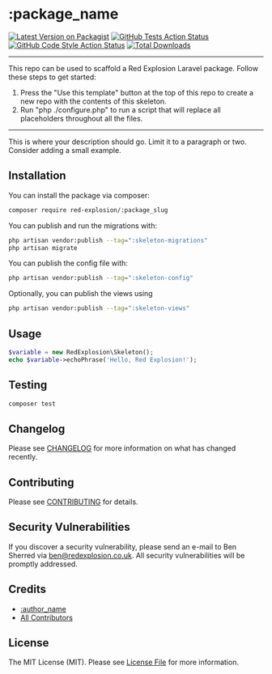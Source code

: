 # :package_name

[![Latest Version on Packagist](https://img.shields.io/packagist/v/red-explosion/:package_slug.svg?style=flat-square)](https://packagist.org/packages/red-explosion/:package_slug)
[![GitHub Tests Action Status](https://img.shields.io/github/actions/workflow/status/red-explosion/:package_slug/tests.yml?branch=main&label=tests&style=flat-square)](https://github.com/red-explosion/:package_slug/actions/workflows/tests.yaml?query=branch:main)
[![GitHub Code Style Action Status](https://img.shields.io/github/actions/workflow/status/red-explosion/:package_slug/coding-standards.yml?label=code%20style&style=flat-square)](https://github.com/red-explosion/:package_slug/actions/workflows/coding-standards.yml?query=branch:main)
[![Total Downloads](https://img.shields.io/packagist/dt/red-explosion/:package_slug.svg?style=flat-square)](https://packagist.org/packages/red-explosion/:package_slug)
<!--delete-->
---
This repo can be used to scaffold a Red Explosion Laravel package. Follow these steps to get started:

1. Press the "Use this template" button at the top of this repo to create a new repo with the contents of this skeleton.
2. Run "php ./configure.php" to run a script that will replace all placeholders throughout all the files.
---
<!--/delete-->
This is where your description should go. Limit it to a paragraph or two. Consider adding a small example.

## Installation

You can install the package via composer:

```bash
composer require red-explosion/:package_slug
```

You can publish and run the migrations with:

```bash
php artisan vendor:publish --tag=":skeleton-migrations"
php artisan migrate
```

You can publish the config file with:

```bash
php artisan vendor:publish --tag=":skeleton-config"
```

Optionally, you can publish the views using

```bash
php artisan vendor:publish --tag=":skeleton-views"
```

## Usage

```php
$variable = new RedExplosion\Skeleton();
echo $variable->echoPhrase('Hello, Red Explosion!');
```

## Testing

```bash
composer test
```

## Changelog

Please see [CHANGELOG](CHANGELOG.md) for more information on what has changed recently.

## Contributing

Please see [CONTRIBUTING](CONTRIBUTING.md) for details.

## Security Vulnerabilities

If you discover a security vulnerability, please send an e-mail to Ben Sherred via ben@redexplosion.co.uk. All security
vulnerabilities will be promptly addressed.

## Credits

- [:author_name](https://github.com/:author_username)
- [All Contributors](../../contributors)

## License

The MIT License (MIT). Please see [License File](LICENSE.md) for more information.
